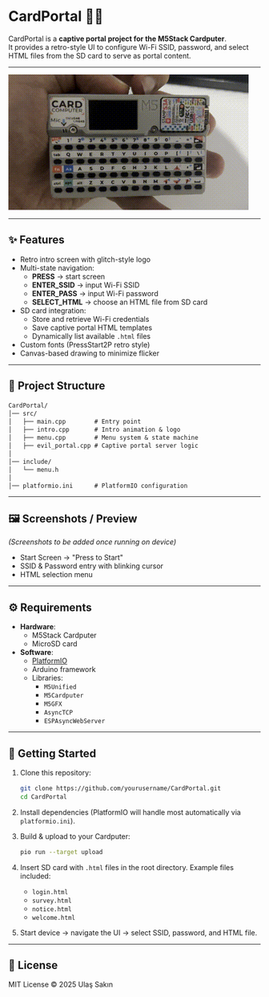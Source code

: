 # CardPortal 🚪📡

CardPortal is a **captive portal project for the M5Stack Cardputer**.  
It provides a retro-style UI to configure Wi-Fi SSID, password, and select HTML files from the SD card to serve as portal content.

---

![CardPortal Demo](demo/cardportal.gif)

---

## ✨ Features
- Retro intro screen with glitch-style logo
- Multi-state navigation:
  - **PRESS** → start screen
  - **ENTER_SSID** → input Wi-Fi SSID
  - **ENTER_PASS** → input Wi-Fi password
  - **SELECT_HTML** → choose an HTML file from SD card
- SD card integration:
  - Store and retrieve Wi-Fi credentials
  - Save captive portal HTML templates
  - Dynamically list available `.html` files
- Custom fonts (PressStart2P retro style)
- Canvas-based drawing to minimize flicker

---

## 📂 Project Structure
```
CardPortal/
│── src/
│   ├── main.cpp        # Entry point
│   ├── intro.cpp       # Intro animation & logo
│   ├── menu.cpp        # Menu system & state machine
│   ├── evil_portal.cpp # Captive portal server logic
│
│── include/
│   └── menu.h
│
│── platformio.ini      # PlatformIO configuration
```

---

## 🖼️ Screenshots / Preview
*(Screenshots to be added once running on device)*

- Start Screen → "Press to Start"
- SSID & Password entry with blinking cursor
- HTML selection menu

---

## ⚙️ Requirements
- **Hardware**:  
  - M5Stack Cardputer
  - MicroSD card
- **Software**:  
  - [PlatformIO](https://platformio.org/)  
  - Arduino framework  
  - Libraries:
    - `M5Unified`
    - `M5Cardputer`
    - `M5GFX`
    - `AsyncTCP`
    - `ESPAsyncWebServer`

---

## 🚀 Getting Started

1. Clone this repository:
   ```bash
   git clone https://github.com/yourusername/CardPortal.git
   cd CardPortal
   ```

2. Install dependencies (PlatformIO will handle most automatically via `platformio.ini`).

3. Build & upload to your Cardputer:
   ```bash
   pio run --target upload
   ```

4. Insert SD card with `.html` files in the root directory. Example files included:
   - `login.html`
   - `survey.html`
   - `notice.html`
   - `welcome.html`

5. Start device → navigate the UI → select SSID, password, and HTML file.

---



## 📜 License
MIT License © 2025 Ulaş Sakın
